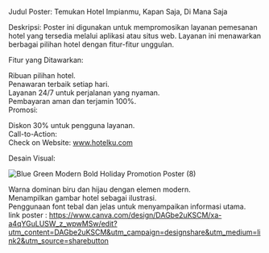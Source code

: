 
Judul Poster:
Temukan Hotel Impianmu, Kapan Saja, Di Mana Saja <br>

Deskripsi:
Poster ini digunakan untuk mempromosikan layanan pemesanan hotel yang tersedia melalui aplikasi atau situs web. Layanan ini menawarkan berbagai pilihan hotel dengan fitur-fitur unggulan. <br>

Fitur yang Ditawarkan: <br>

Ribuan pilihan hotel. <br>
Penawaran terbaik setiap hari. <br>
Layanan 24/7 untuk perjalanan yang nyaman. <br>
Pembayaran aman dan terjamin 100%. <br>
Promosi: <br>

Diskon 30% untuk pengguna layanan. <br>
Call-to-Action: <br>
Check on Website:
www.hotelku.com

Desain Visual:

![Blue Green Modern Bold Holiday Promotion Poster (8)](https://github.com/user-attachments/assets/2bec96c4-de23-4db8-ae9b-daa958d5b1da)


Warna dominan biru dan hijau dengan elemen modern. <br>
Menampilkan gambar hotel sebagai ilustrasi. <br>
Penggunaan font tebal dan jelas untuk menyampaikan informasi utama.<br>
link poster : https://www.canva.com/design/DAGbe2uKSCM/xa-a4qYGuLUSW_z_wpwMSw/edit?utm_content=DAGbe2uKSCM&utm_campaign=designshare&utm_medium=link2&utm_source=sharebutton
